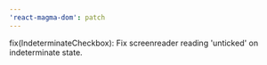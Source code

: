 ```yaml
---
'react-magma-dom': patch
---
```


fix(IndeterminateCheckbox): Fix screenreader reading 'unticked' on indeterminate state.
